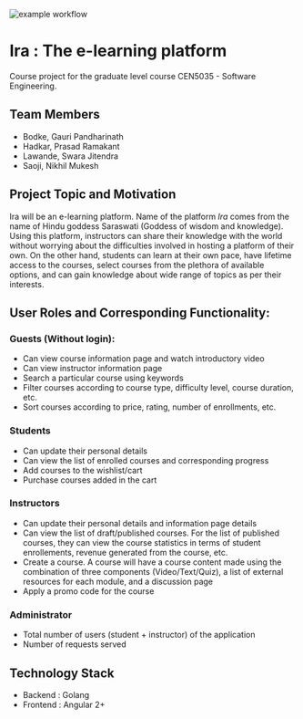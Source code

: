 ![example workflow](https://github.com/fourth-idiot/test/actions/workflows/main.yml/badge.svg)

# Ira : The e-learning platform
Course project for the graduate level course CEN5035 - Software Engineering.

## Team Members
* Bodke, Gauri Pandharinath
* Hadkar, Prasad Ramakant
* Lawande, Swara Jitendra
* Saoji, Nikhil Mukesh

## Project Topic and Motivation
Ira will be an e-learning platform. Name of the platform *Ira* comes from the name of Hindu goddess Saraswati (Goddess of wisdom and knowledge). Using this platform, instructors can share their knowledge with the world without worrying about the difficulties involved in hosting a platform of their own. On the other hand, students can learn at their own pace, have lifetime access to the courses, select courses from the plethora of available options, and can gain knowledge about wide range of topics as per their interests.

## User Roles and Corresponding Functionality:
### Guests (Without login):
* Can view course information page and watch introductory video
* Can view instructor information page
* Search a particular course using keywords
* Filter courses according to course type, difficulty level, course duration, etc.
* Sort courses according to price, rating, number of enrollments, etc.

### Students
* Can update their personal details
* Can view the list of enrolled courses and corresponding progress
* Add courses to the wishlist/cart
* Purchase courses added in the cart

### Instructors
* Can update their personal details and information page details
* Can view the list of draft/published courses. For the list of published courses, they can view the course statistics in terms of student enrollements, revenue generated from the course, etc.
* Create a course. A course will have a course content made using the combination of three components (Video/Text/Quiz), a list of external resources for each module, and a discussion page
* Apply a promo code for the course

### Administrator
* Total number of users (student + instructor) of the application
* Number of requests served

## Technology Stack
* Backend : Golang
* Frontend : Angular 2+
